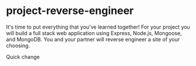 # project-reverse-engineer
It's time to put everything that you've learned together! For your project you will build a full stack web application using Express, Node.js, Mongoose, and MongoDB. You and your partner will reverse engineer a site of your choosing.


Quick change